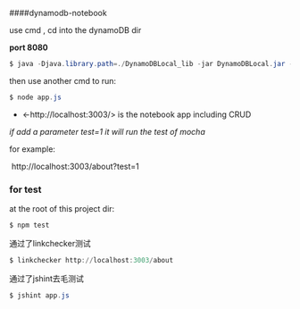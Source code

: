 ####dynamodb-notebook

use cmd , cd into the dynamoDB dir

 **port 8080**

```powershell
$ java -Djava.library.path=./DynamoDBLocal_lib -jar DynamoDBLocal.jar -port 8080 -sharedDb
```

then use another cmd to run:

```powershell
$ node app.js
```

- <-http://localhost:3003/> is the notebook app including CRUD

*if add a parameter test=1 it will run the test of mocha*

for example:

​	http://localhost:3003/about?test=1

### for test

at the root of this project dir:

```powershell
$ npm test
```

通过了linkchecker测试

```powershell
$ linkchecker http://localhost:3003/about
```

通过了jshint去毛测试

```powershell
$ jshint app.js
```

